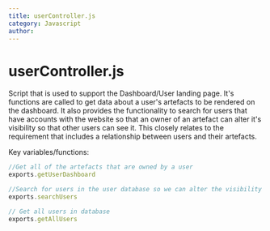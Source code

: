 ```yaml
---
title: userController.js
category: Javascript
author:
---
```



# userController.js

Script that is used to support the Dashboard/User landing page. It's functions are called to get data about a user's artefacts to be rendered on the dashboard. It also provides the functionality to search for users that have accounts with the website so that an owner of an artefact can alter it's visibility so that other users can see it.  This closely relates to the requirement that includes a relationship between users and their artefacts.

Key variables/functions:

```javascript
//Get all of the artefacts that are owned by a user
exports.getUserDashboard

//Search for users in the user database so we can alter the visibility of an artefact to include them
exports.searchUsers

// Get all users in database
exports.getAllUsers
```